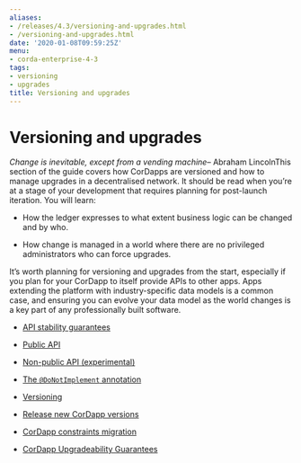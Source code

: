 ```yaml
---
aliases:
- /releases/4.3/versioning-and-upgrades.html
- /versioning-and-upgrades.html
date: '2020-01-08T09:59:25Z'
menu:
- corda-enterprise-4-3
tags:
- versioning
- upgrades
title: Versioning and upgrades
---
```



# Versioning and upgrades


*Change is inevitable, except from a vending machine*– Abraham LincolnThis section of the guide covers how CorDapps are versioned and how to manage upgrades in a decentralised network. It should be read when
            you’re at a stage of your development that requires planning for post-launch iteration. You will learn:


* How the ledger expresses to what extent business logic can be changed and by who.


* How change is managed in a world where there are no privileged administrators who can force upgrades.


It’s worth planning for versioning and upgrades from the start, especially if you plan for your CorDapp to itself provide APIs to other
            apps. Apps extending the platform with industry-specific data models is a common case, and ensuring you can evolve your data model as
            the world changes is a key part of any professionally built software.


* [API stability guarantees](api-stability-guarantees.md)

* [Public API](api-stability-guarantees.md#public-api)

* [Non-public API (experimental)](api-stability-guarantees.md#non-public-api-experimental)

* [The `@DoNotImplement` annotation](api-stability-guarantees.md#the-donotimplement-annotation)

* [Versioning](versioning.md)

* [Release new CorDapp versions](upgrading-cordapps.md)

* [CorDapp constraints migration](cordapp-constraint-migration.md)

* [CorDapp Upgradeability Guarantees](cordapp-upgradeability.md)




